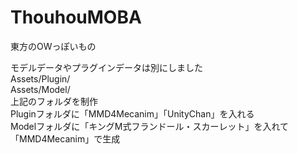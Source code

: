 # ThouhouMOBA
東方のOWっぽいもの<br>

モデルデータやプラグインデータは別にしました<br>
Assets/Plugin/<br>
Assets/Model/<br>
上記のフォルダを制作<br>
Pluginフォルダに「MMD4Mecanim」「UnityChan」を入れる<br>
Modelフォルダに「キングM式フランドール・スカーレット」を入れて「MMD4Mecanim」で生成<br>
